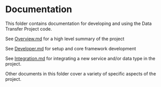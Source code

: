 # Documentation

This folder contains documentation for developing and using the Data Transfer Project code.

See [Overview.md](Overview.md) for a high level summary of the project
   
See [Developer.md](Developer.md) for setup and core framework development

See [Integration.md](Integration.md) for integrating a new service and/or data type in the project.

Other documents in this folder cover a variety of specific aspects of the project.
